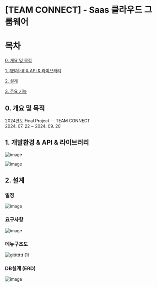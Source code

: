 # [TEAM CONNECT] - Saas 클라우드 그룹웨어

# 목차
[0. 개요 및 목적](https://github.com/malgumi/capstone_all?tab=readme-ov-file#1-%EA%B0%9C%EB%B0%9C%ED%99%98%EA%B2%BD-%EC%84%A4%EC%B9%98-%EA%B0%80%EC%9D%B4%EB%93%9C%EB%9D%BC%EC%9D%B8)

[1. 개발환경 & API & 라이브러리](https://github.com/malgumi/capstone_all?tab=readme-ov-file#2-%EA%B0%9C%EB%B0%9C%ED%99%98%EA%B2%BD)

[2. 설계](https://github.com/malgumi/capstone_all?tab=readme-ov-file#3-%EC%84%A4%EA%B3%84)

[3. 주요 기능](https://github.com/malgumi/capstone_all?tab=readme-ov-file#4-%EC%A3%BC%EC%9A%94-%EA%B8%B0%EB%8A%A5)



## 0. 개요 및 목적
2024년도 Final Project － TEAM CONNECT
<br>
2024. 07. 22 ~ 2024. 09. 20




## 1. 개발환경 & API & 라이브러리
  ![image](https://github.com/user-attachments/assets/9b0d6aa4-8be4-4fe4-9ac8-eef8d3695f0f)

  ![image](https://github.com/user-attachments/assets/08dad806-fad3-4035-a53d-fcfa4749abf6)

  
## 2. 설계<br>
### 일정<br>
  ![image](https://github.com/user-attachments/assets/c01bc3f7-92f2-422a-88a9-3185e495b05e)

### 요구사항<br>
  ![image](https://github.com/user-attachments/assets/fb1a49b4-56db-4d38-862b-728e078b1042)

### 메뉴구조도<br>
  ![gittttttt (1)](https://github.com/user-attachments/assets/fbe19b6f-4f2c-4759-8026-f16db0cc931b)

  
### DB설계 (ERD) <br>
![image](https://github.com/user-attachments/assets/ed8f652f-ec27-41c2-b850-aef0ee54e770)


